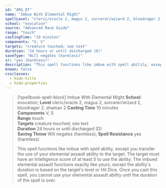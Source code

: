 ```yaml
---
id: "ARG_87"
name: "Imbue With Elemental Might"
spellLevel: "cleric/oracle 2, magus 2, sorcerer/wizard 2, bloodrager 2, shaman 2"
school: "evocation"
source: "Advanced Race Guide"
range: "touch"
castingTime: "10 minutes"
components: "V, S"
targets: "creature touched; see text"
duration: "24 hours or until discharged (D)"
saveType: "Will negates (harmless)"
sr: "yes (harmless)"
description: "This spell functions like imbue with spell ability, except you transfer the use of your elemental assault ability to the target. The target must have an Intelligence score of at least 5 to use the ability. The imbued elemental assault functions exactly like yours, except the ability's duration is based on the target's level or Hit Dice. Once you cast this spell, you cannot use your elemental assault ability until the duration of the spell is over."
known: false
cssclasses:
  - hide-title
  - hide-properties
---
```


> [!spellbook-spell-block] Imbue With Elemental Might
> **School:** evocation; **Level** cleric/oracle 2, magus 2, sorcerer/wizard 2, bloodrager 2, shaman 2
> **Casting Time** 10 minutes  
> **Components** V, S  
> **Range** touch  
> **Targets** creature touched; see text  
> **Duration** 24 hours or until discharged (D)  
> **Saving Throw** Will negates (harmless); **Spell Resistance** yes (harmless)
> 
> This spell functions like imbue with spell ability, except you transfer the use of your elemental assault ability to the target. The target must have an Intelligence score of at least 5 to use the ability. The imbued elemental assault functions exactly like yours, except the ability's duration is based on the target's level or Hit Dice. Once you cast this spell, you cannot use your elemental assault ability until the duration of the spell is over.